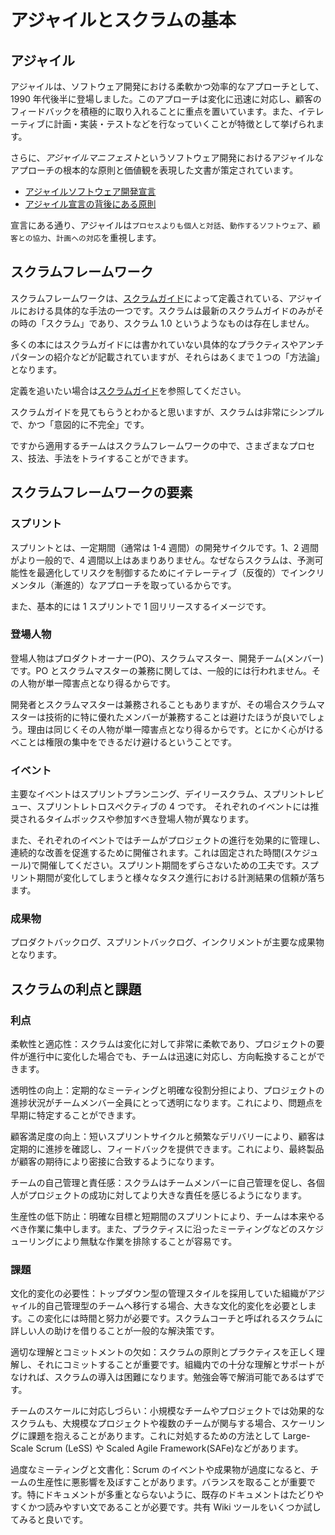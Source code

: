 # アジャイルとスクラムの基本

## アジャイル

アジャイルは、ソフトウェア開発における柔軟かつ効率的なアプローチとして、1990 年代後半に登場しました。このアプローチは変化に迅速に対応し、顧客のフィードバックを積極的に取り入れることに重点を置いています。また、イテレーティブに計画・実装・テストなどを行なっていくことが特徴として挙げられます。

さらに、*アジャイルマニフェスト*というソフトウェア開発におけるアジャイルなアプローチの根本的な原則と価値観を表現した文書が策定されています。

- [アジャイルソフトウェア開発宣言](https://agilemanifesto.org/iso/ja/manifesto.html)
- [アジャイル宣言の背後にある原則](https://agilemanifesto.org/iso/ja/principles.html)

宣言にある通り、アジャイルは`プロセスよりも個人と対話`、`動作するソフトウェア`、`顧客との協力`、`計画への対応`を重視します。

## スクラムフレームワーク

スクラムフレームワークは、[スクラムガイド](https://scrumguides.org/docs/scrumguide/v2020/2020-Scrum-Guide-Japanese.pdf)によって定義されている、アジャイルにおける具体的な手法の一つです。スクラムは最新のスクラムガイドのみがその時の「スクラム」であり、スクラム 1.0 というようなものは存在しません。

多くの本にはスクラムガイドには書かれていない具体的なプラクティスやアンチパターンの紹介などが記載されていますが、それらはあくまで１つの「方法論」となります。

定義を追いたい場合は[スクラムガイド](https://scrumguides.org/docs/scrumguide/v2020/2020-Scrum-Guide-Japanese.pdf)を参照してください。

スクラムガイドを見てもらうとわかると思いますが、スクラムは非常にシンプルで、かつ「意図的に不完全」です。

ですから適用するチームはスクラムフレームワークの中で、さまざまなプロセス、技法、⼿法をトライすることができます。

## スクラムフレームワークの要素

### スプリント

スプリントとは、一定期間（通常は 1-4 週間）の開発サイクルです。1、2 週間がより一般的で、4 週間以上はあまりありません。なぜならスクラムは、予測可能性を最適化してリスクを制御するためにイテレーティブ（反復的）でインクリメンタル（漸進的）なアプローチを取っているからです。

また、基本的には 1 スプリントで 1 回リリースするイメージです。

### 登場人物

登場人物はプロダクトオーナー(PO)、スクラムマスター、開発チーム(メンバー)です。PO とスクラムマスターの兼務に関しては、一般的には行われません。その人物が単一障害点となり得るからです。

開発者とスクラムマスターは兼務されることもありますが、その場合スクラムマスターは技術的に特に優れたメンバーが兼務することは避けたほうが良いでしょう。理由は同じくその人物が単一障害点となり得るからです。とにかく心がけるべことは権限の集中をできるだけ避けるということです。

### イベント

主要なイベントはスプリントプランニング、デイリースクラム、スプリントレビュー、スプリントレトロスペクティブの 4 つです。
それぞれのイベントには推奨されるタイムボックスや参加すべき登場人物が異なります。

また、それぞれのイベントではチームがプロジェクトの進行を効果的に管理し、連続的な改善を促進するために開催されます。これは固定された時間(スケジュール)で開催してください。スプリント期間をずらさないための工夫です。スプリント期間が変化してしまうと様々なタスク進行における計測結果の信頼が落ちます。

### 成果物

プロダクトバックログ、スプリントバックログ、インクリメントが主要な成果物となります。

## スクラムの利点と課題

### 利点

柔軟性と適応性：スクラムは変化に対して非常に柔軟であり、プロジェクトの要件が進行中に変化した場合でも、チームは迅速に対応し、方向転換することができます。

透明性の向上：定期的なミーティングと明確な役割分担により、プロジェクトの進捗状況がチームメンバー全員にとって透明になります。これにより、問題点を早期に特定することができます。

顧客満足度の向上：短いスプリントサイクルと頻繁なデリバリーにより、顧客は定期的に進捗を確認し、フィードバックを提供できます。これにより、最終製品が顧客の期待により密接に合致するようになります。

チームの自己管理と責任感：スクラムはチームメンバーに自己管理を促し、各個人がプロジェクトの成功に対してより大きな責任を感じるようになります。

生産性の低下防止：明確な目標と短期間のスプリントにより、チームは本来やるべき作業に集中します。また、プラクティスに沿ったミーティングなどのスケジューリングにより無駄な作業を排除することが容易です。

### 課題

文化的変化の必要性：トップダウン型の管理スタイルを採用していた組織がアジャイル的自己管理型のチームへ移行する場合、大きな文化的変化を必要とします。この変化には時間と努力が必要です。スクラムコーチと呼ばれるスクラムに詳しい人の助けを借りることが一般的な解決策です。

適切な理解とコミットメントの欠如：スクラムの原則とプラクティスを正しく理解し、それにコミットすることが重要です。組織内での十分な理解とサポートがなければ、スクラムの導入は困難になります。勉強会等で解消可能であるはずです。

チームのスケールに対応しづらい：小規模なチームやプロジェクトでは効果的なスクラムも、大規模なプロジェクトや複数のチームが関与する場合、スケーリングに課題を抱えることがあります。これに対処するための方法として Large-Scale Scrum (LeSS) や Scaled Agile Framework(SAFe)などがあります。

過度なミーティングと文書化：Scrum のイベントや成果物が過度になると、チームの生産性に悪影響を及ぼすことがあります。バランスを取ることが重要です。特にドキュメントが多重とならないように、既存のドキュメントはたどりやすくかつ読みやすい文であることが必要です。共有 Wiki ツールをいくつか試してみると良いです。
